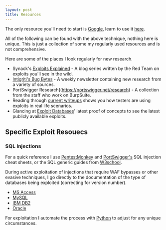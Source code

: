 ```yaml
---
layout: post
title: Resources
---
```


The only resource you'll need to start is [Google](https://google.com/), learn to use it [here](https://tryhackme.com/resources/blog/google-fu "TryHackMe - GoogleFu").

All of the following can be found with the above technique, nothing here is unique.
This is just a collection of some my regularly used resources and is not comprehensive.

Here are some of the places I look regularly for new research.

+ Synack's [Exploits Explained](https://www.synack.com/blog/) - A blog series written by the Red Team on exploits you'll see in the wild.
+ [Intigriti's Bug Bytes](https://blog.intigriti.com/category/bugbytes/) - A weekly newsletter containing new research from a variety of sources. 
+ PortSwigger Research](https://portswigger.net/research) - A collection from the staff who work on BurpSuite.
+ Reading through [current writeups](https://pentester.land/writeups/) shows you how testers are using exploits in real life scenarios.
+ Glancing at [Exploit Databases](https://www.exploit-db.com/)' latest proof of concepts to see the latest publicly available exploits. 

## Specific Exploit Resouecs

### SQL Injections

For a quick reference I use [PentestMonkey](
https://pentestmonkey.net/category/cheat-sheet/sql-injection "PenTestMonkey's SQL Injection Cheat Sheet") and [PortSwigger's](https://portswigger.net/web-security/sql-injection/cheat-sheet "PortSwigger's SQL Injection Cheat Sheet") SQL injection cheat sheets, or the SQL generic guides from [W3school](https://www.w3schools.com/sql/sql_quickref.asp). 

During active exploitation of injections that require WAF bypasses or other evasive techniques, I go directly to the documentation of the type of databases being exploited (correcting for version number). 
+ [MS Access](https://learn.microsoft.com/en-us/office/client-developer/access/desktop-database-reference/overview-of-the-access-sql-reference)
+ [MySQL](https://dev.mysql.com/doc/refman/8.0/en/dynindex-statement.html)
+ [IBM DB2](https://www.ibm.com/docs/en/db2-for-zos/11?topic=db2-sql)
+ [Oracle](https://docs.oracle.com/en/database/oracle/oracle-database/19/sqlrf/)

For exploitation I automate the process with [Python](https://www.learnpython.org/) to adjust for any unique circumstances.

